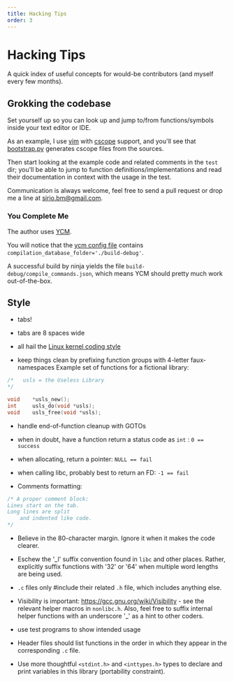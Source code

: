 ```yaml
---
title: Hacking Tips
order: 3
---
```


# Hacking Tips

A quick index of useful concepts for would-be contributors
	(and myself every few months).

## Grokking the codebase

Set yourself up so you can look up and jump to/from functions/symbols
	inside your text editor or IDE.

As an example, I use [vim](http://www.vim.org/) with
	[cscope](http://cscope.sourceforge.net/) support,
	and you'll see that [bootstrap.py](./bootstrap.py) generates
	cscope files from the sources.

Then start looking at the example code and related comments in the `test` dir;
	you'll be able to jump to function definitions/implementations
	and read their documentation in context with the usage in the test.

Communication is always welcome, feel free to send a pull request
	or drop me a line at <sirio.bm@gmail.com>.

### You Complete Me

The author uses [YCM](https://github.com/Valloric/YouCompleteMe).

You will notice that the [ycm config file](.ycm_extra_conf.py)
	contains `compilation_database_folder='./build-debug'`.

A successful build by ninja yields the file `build-debug/compile_commands.json`,
	which means YCM should pretty much work out-of-the-box.

## Style

-	tabs!
-	tabs are 8 spaces wide
-	all hail the [Linux kernel coding style](https://01.org/linuxgraphics/gfx-docs/drm/process/coding-style.html)

-	keep things clean by prefixing function groups with 4-letter faux-namespaces
	Example set of functions for a fictional library:

```c
/*	 usls = the Useless Library
*/

void	*usls_new();
int		usls_do(void *usls);
void	usls_free(void *usls);
```

-	handle end-of-function cleanup with GOTOs
-	when in doubt, have a function return a status code as `int` : `0 == success`
-	when allocating, return a pointer: `NULL == fail`
-	when calling libc, probably best to return an FD: `-1 == fail`

-	Comments formatting:

```c
/* A proper comment block:
Lines start on the tab.
Long lines are split
	and indented like code.
*/
```

-	Believe in the 80-character margin. Ignore it when it makes the code clearer.

-	Eschew the '_l' suffix convention found in `libc` and other places.
	Rather, explicitly suffix functions with '32' or '64' when multiple word
		lengths are being used.
-	`.c` files only #include their related `.h` file, which includes anything else.
-	Visibility is important: <https://gcc.gnu.org/wiki/Visibility> - see the
		relevant helper macros in `nonlibc.h`.
	Also, feel free to suffix internal helper functions with an underscore '_'
		as a hint to other coders.
-	use test programs to show intended usage
-	Header files should list functions in the order in which they appear in the
		corresponding `.c` file.
-	Use more thoughtful `<stdint.h>` and `<inttypes.h>` types to declare and
		print variables in this library (portability constraint).
